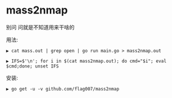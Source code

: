 # mass2nmap
别问 问就是不知道用来干啥的

用法:

```
▶ cat mass.out | grep open | go run main.go > mass2nmap.out

▶ IFS=$'\n'; for i in $(cat mass2nmap.out); do cmd="$i"; eval $cmd;done; unset IFS
```


安装:

```
▶ go get -u -v github.com/flag007/mass2nmap
```
